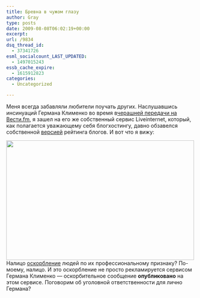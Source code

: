 ```yaml
---
title: Бревна в чужом глазу
author: Gray
type: posts
date: 2009-08-08T06:02:19+00:00
excerpt:
url: /9834
dsq_thread_id:
  - 37341726
esml_socialcount_LAST_UPDATED:
  - 1497015243
essb_cache_expire:
  - 1615912823
categories:
  - Uncategorized

---
```








Меня всегда забавляли любители поучать других. Наслушавшись инсинуаций Германа Клименко во время в[черашней передачи на Вести.fm][1], я зашел на его же собственный сервис Liveinternet, который, как полагается уважающему себя блогхостингу, давно обзавелся собственной [версией][2] рейтинга блогов. И вот что я вижу:

[<img src="https://i1.wp.com/img-fotki.yandex.ru/get/3609/gray7400.66/0_324bd_45ca8e3_L.jpg?resize=500%2C319" width="500" height="319" title="" alt="" border="0" data-recalc-dims="1" />][3]Налицо [оскорбление][4] людей по их профессиональному признаку? По-моему, налицо. И это оскорбление не просто рекламируется сервисом Германа Клименко &#8212; оскорбительное сообщение **опубликовано** на этом сервисе. Поговорим об уголовной ответственности для лично Германа?

 [1]: http://www.moskva.fm/share/4023/20090807/fromtime:19:17:13
 [2]: http://www.liveinternet.ru/top/posts/
 [3]: http://fotki.yandex.ru/users/gray7400/view/206013/
 [4]: http://www.liveinternet.ru/users/885664/post107961099/